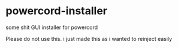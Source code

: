# powercord-installer
some shit GUI installer for powercord

Please do not use this. i just made this as i wanted to reinject easily